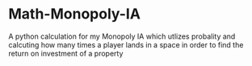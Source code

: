 # Math-Monopoly-IA
A python calculation for my Monopoly IA which utlizes probality and calcuting how many times a player lands in a space in order to find the return on investment of a property
